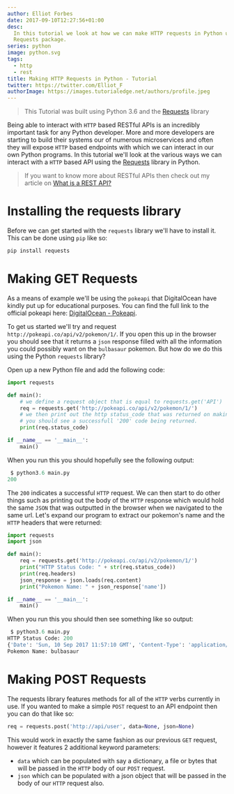 ```yaml
---
author: Elliot Forbes
date: 2017-09-10T12:27:56+01:00
desc:
  In this tutorial we look at how we can make HTTP requests in Python using the
  Requests package.
series: python
image: python.svg
tags:
  - http
  - rest
title: Making HTTP Requests in Python - Tutorial
twitter: https://twitter.com/Elliot_F
authorImage: https://images.tutorialedge.net/authors/profile.jpeg
---
```


> This Tutorial was built using Python 3.6 and the
> [Requests](http://docs.python-requests.org/en/master/) library

Being able to interact with `HTTP` based RESTful APIs is an incredibly important
task for any Python developer. More and more developers are starting to build
their systems our of numerous microservices and often they will expose `HTTP`
based endpoints with which we can interact in our own Python programs. In this
tutorial we'll look at the various ways we can interact with a `HTTP` based API
using the [Requests](http://docs.python-requests.org/en/master/) library in
Python.

> If you want to know more about RESTful APIs then check out my article on
> [What is a REST API?](/general/what-is-a-rest-api/)

# Installing the requests library

Before we can get started with the `requests` library we'll have to install it.
This can be done using `pip` like so:

```py
pip install requests
```

# Making GET Requests

As a means of example we'll be using the `pokeapi` that DigitalOcean have kindly
put up for educational purposes. You can find the full link to the official
pokeapi here: [DigitalOcean - Pokeapi](https://pokeapi.co/).

To get us started we'll try and request `http://pokeapi.co/api/v2/pokemon/1/`.
If you open this up in the browser you should see that it returns a `json`
response filled with all the information you could possibly want on the
`bulbasaur` pokemon. But how do we do this using the Python `requests` library?

Open up a new Python file and add the following code:

```py
import requests

def main():
    # we define a request object that is equal to requests.get('API')
    req = requests.get('http://pokeapi.co/api/v2/pokemon/1/')
    # we then print out the http status_code that was returned on making this request
    # you should see a successfull '200' code being returned.
    print(req.status_code)

if __name__ == '__main__':
    main()
```

When you run this you should hopefully see the following output:

```py
 $ python3.6 main.py
200
```

The `200` indicates a successful `HTTP` request. We can then start to do other
things such as printing out the body of the `HTTP` response which would hold the
same `JSON` that was outputted in the browser when we navigated to the same url.
Let's expand our program to extract our pokemon's name and the `HTTP` headers
that were returned:

```py
import requests
import json

def main():
    req = requests.get('http://pokeapi.co/api/v2/pokemon/1/')
    print("HTTP Status Code: " + str(req.status_code))
    print(req.headers)
    json_response = json.loads(req.content)
    print("Pokemon Name: " + json_response['name'])

if __name__ == '__main__':
    main()
```

When you run this you should then see something like so output:

```py
 $ python3.6 main.py
HTTP Status Code: 200
{'Date': 'Sun, 10 Sep 2017 11:57:10 GMT', 'Content-Type': 'application/json', 'Transfer-Encoding': 'chunked', 'Connection': 'keep-alive', 'Set-Cookie': '__cfduid=d6fed90089a596b94eaad6b530d584ffa1505044630; expires=Mon, 10-Sep-18 11:57:10 GMT; path=/; domain=.pokeapi.co; HttpOnly', 'Vary': 'Accept-Encoding, Cookie', 'X-Frame-Options': 'SAMEORIGIN', 'Allow': 'GET, HEAD, OPTIONS', 'X-XSS-Protection': '1; mode=block', 'Content-Encoding': 'gzip', 'Server': 'cloudflare-nginx', 'CF-RAY': '39c2354985bc6b8b-LHR'}
Pokemon Name: bulbasaur
```

# Making POST Requests

The requests library features methods for all of the `HTTP` verbs currently in
use. If you wanted to make a simple `POST` request to an API endpoint then you
can do that like so:

```py
req = requests.post('http://api/user', data=None, json=None)
```

This would work in exactly the same fashion as our previous `GET` request,
however it features 2 additional keyword parameters:

- `data` which can be populated with say a dictionary, a file or bytes that will
  be passed in the `HTTP` body of our `POST` request.
- `json` which can be populated with a json object that will be passed in the
  body of our `HTTP` request also.
